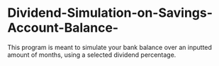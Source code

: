 # Dividend-Simulation-on-Savings-Account-Balance-
This program is meant to simulate your bank balance over an inputted amount of months, using a selected dividend percentage.
